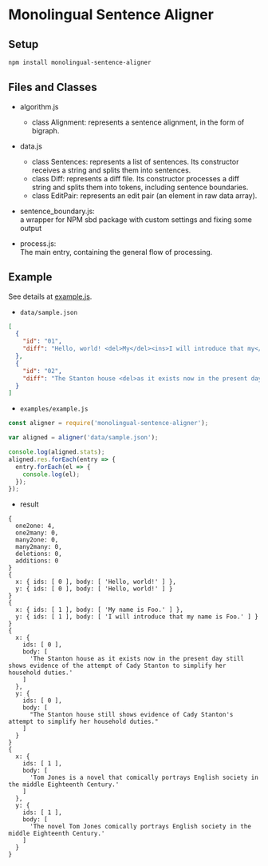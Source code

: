 # Monolingual Sentence Aligner

## Setup

```bash
npm install monolingual-sentence-aligner
```

## Files and Classes

- algorithm.js

  - class Alignment: represents a sentence alignment, in the form of bigraph.

- data.js

  - class Sentences: represents a list of sentences. Its constructor receives a string and splits them into sentences.
  - class Diff: represents a diff file. Its constructor processes a diff string and splits them into tokens, including sentence boundaries.
  - class EditPair: represents an edit pair (an element in raw data array).

- sentence_boundary.js:  
  a wrapper for NPM sbd package with custom settings and fixing some output

- process.js:  
  The main entry, containing the general flow of processing.

## Example

See details at [example.js](examples/example.js).

- `data/sample.json`

```json
[
  {
    "id": "01",
    "diff": "Hello, world! <del>My</del><ins>I will introduce that my</ins> name is Foo."
  },
  {
    "id": "02",
    "diff": "The Stanton house <del>as it exists now in the present day </del>still shows evidence of <del>the attempt of </del>Cady Stanton<ins>'s attempt</ins> to simplify her household duties.<ins>The novel </ins>Tom Jones <del>is a novel that </del>comically portrays English society in the middle Eighteenth Century."
  }
]
```

- `examples/example.js`

```javascript
const aligner = require('monolingual-sentence-aligner');

var aligned = aligner('data/sample.json');

console.log(aligned.stats);
aligned.res.forEach(entry => {
  entry.forEach(el => {
    console.log(el);
  });
});
```

- result

```
{
  one2one: 4,
  one2many: 0,
  many2one: 0,
  many2many: 0,
  deletions: 0,
  additions: 0
}
{
  x: { ids: [ 0 ], body: [ 'Hello, world!' ] },
  y: { ids: [ 0 ], body: [ 'Hello, world!' ] }
}
{
  x: { ids: [ 1 ], body: [ 'My name is Foo.' ] },
  y: { ids: [ 1 ], body: [ 'I will introduce that my name is Foo.' ] }
}
{
  x: {
    ids: [ 0 ],
    body: [
      'The Stanton house as it exists now in the present day still shows evidence of the attempt of Cady Stanton to simplify her household duties.'
    ]
  },
  y: {
    ids: [ 0 ],
    body: [
      "The Stanton house still shows evidence of Cady Stanton's attempt to simplify her household duties."
    ]
  }
}
{
  x: {
    ids: [ 1 ],
    body: [
      'Tom Jones is a novel that comically portrays English society in the middle Eighteenth Century.'
    ]
  },
  y: {
    ids: [ 1 ],
    body: [
      'The novel Tom Jones comically portrays English society in the middle Eighteenth Century.'
    ]
  }
}
```
